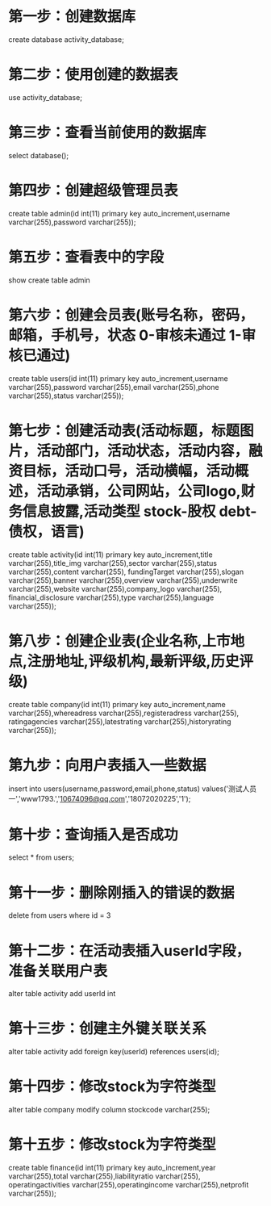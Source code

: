 # 第一步：创建数据库 

create database activity_database;

# 第二步：使用创建的数据表

use activity_database;

# 第三步：查看当前使用的数据库

select database();

# 第四步：创建超级管理员表

create table admin(id int(11) primary key auto_increment,username varchar(255),password varchar(255));

# 第五步：查看表中的字段

show create table admin

# 第六步：创建会员表(账号名称，密码，邮箱，手机号，状态 0-审核未通过 1-审核已通过) 

create table users(id int(11) primary key auto_increment,username varchar(255),password varchar(255),email varchar(255),phone varchar(255),status varchar(255));

# 第七步：创建活动表(活动标题，标题图片，活动部门，活动状态，活动内容，融资目标，活动口号，活动横幅，活动概述，活动承销，公司网站，公司logo,财务信息披露,活动类型 stock-股权 debt-债权，语言)

create table activity(id int(11) primary key auto_increment,title varchar(255),title_img varchar(255),sector varchar(255),status varchar(255),content varchar(255),
fundingTarget varchar(255),slogan varchar(255),banner varchar(255),overview varchar(255),underwrite varchar(255),website varchar(255),company_logo varchar(255),
financial_disclosure varchar(255),type varchar(255),language varchar(255));


# 第八步：创建企业表(企业名称,上市地点,注册地址,评级机构,最新评级,历史评级)

create table company(id int(11) primary key auto_increment,name varchar(255),whereadress varchar(255),registeradress varchar(255), ratingagencies varchar(255),latestrating varchar(255),historyrating varchar(255));

# 第九步：向用户表插入一些数据

insert into users(username,password,email,phone,status) values('测试人员一','www1793.','10674096@qq.com','18072020225','1');

# 第十步：查询插入是否成功
select  *  from users;

# 第十一步：删除刚插入的错误的数据
delete from users where id  = 3

# 第十二步：在活动表插入userId字段，准备关联用户表
alter table activity add userId int

# 第十三步：创建主外键关联关系
alter table activity add foreign key(userId) references users(id);

# 第十四步：修改stock为字符类型
alter table company modify column stockcode varchar(255);

# 第十五步：修改stock为字符类型
create table finance(id int(11) primary key auto_increment,year varchar(255),total varchar(255),liabilityratio varchar(255), operatingactivities varchar(255),operatingincome varchar(255),netprofit varchar(255));
 
